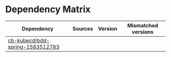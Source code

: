 # Dependency Matrix

Dependency | Sources | Version | Mismatched versions
---------- | ------- | ------- | -------------------
[cb-kubecd/bdd-spring-1583512783](https://github.com/cb-kubecd/bdd-spring-1583512783.git) |  | []() | 

